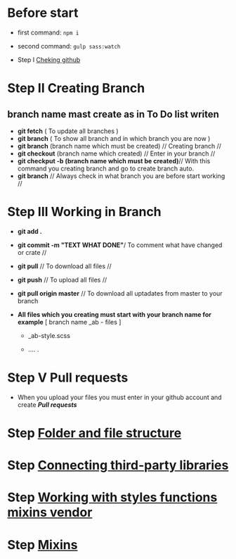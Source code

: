 # Before start

- first command: `npm i`
- second command: `gulp sass:watch`

- Step I [Cheking github](documentation/checking-github.md)

# Step II Creating Branch

## **branch name mast create as in To Do list writen**

- **git fetch** ( To update all branches )
- **git branch** ( To show all branch and in which branch you are now )
- **git branch** (branch name which must be created) // Creating branch //
- **git checkout** (branch name which created) // Enter in your branch //
- **git checkput -b (branch name which must be created)**// With this command you creating branch and go to create branch auto.
- **git branch** // Always check in what branch you are before start working //

# Step III Working in Branch

- **git add .**
- **git commit -m "TEXT WHAT DONE"**/ To comment what have changed or crate //
- **git pull** // To download all files //

- **git push** // To upload all files //

* **git pull origin master** // To download all uptadates from master to your branch

* **All files which you creating must start with your branch name for example** [ branch name _ab - files ]

  - \_ab-style.scss

  - .... .

# Step V Pull requests

- When you upload your files you must enter in your github account and create **_Pull requests_**

# Step [Folder and file structure](documentation/folder-file-structure.md)

# Step [Connecting third-party libraries](documentation/libraries.md)

# Step [Working with styles functions mixins vendor](documentation/style.md)

# Step [Mixins](documentation/mixins.md)
